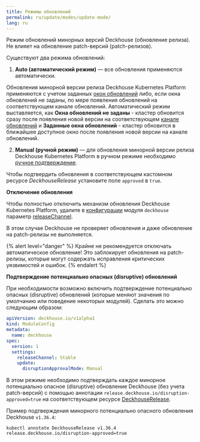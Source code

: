 ```yaml
---
title: Режимы обновлений
permalink: ru/update/modes/update-mode/
lang: ru
---
```


Режим обновлений минорных версий Deckhouse (обновление релиза). Не влияет на обновление patch-версий (patch-релизов).

Существуют два режима обновлений:

1. **Auto (автоматический режим)** — все обновления применяются автоматически.

Обновления минорной версии релиза Deckhouse Kubernetes Platform применяются с учетом заданных [окон обновлений](ссылк) либо, если окна обновлений не заданы, по мере появления обновлений на соответствующем канале обновлений. Автоматический режим выставляется, как  **Окна обновлений не заданы** - кластер обновится сразу после появления новой версии на соответствующем [канале обновлений](https://deckhouse.ru/documentation/deckhouse-release-channels.html) и **Заданные окна обновлений** - кластер обновится в ближайшее доступное окно после появления новой версии на канале обновлений.

2. **Manual (ручной режим)** — для обновления минорной версии релиза Deckhouse Kubernetes Platform в ручном режиме необходимо [ручное подтверждение](modules/002-deckhouse/usage.html#ручное-подтверждение-обновлений).

Чтобы подтвердить обновления в соответствующем кастомном ресурсе *DeckhouseRelease* установите поле `approved` в `true`.

**Отключение обновления**

Чтобы полностью отключить механизм обновления Deckhouse Kubernetes Platform, удалите в [конфигурации](modules/002-deckhouse/configuration.html) модуля `deckhouse` параметр [releaseChannel](modules/002-deckhouse/configuration.html#parameters-releasechannel).

В этом случае Deckhouse не проверяет обновления и даже обновление на patch-релизы не выполняется.

{% alert level="danger" %}
Крайне не рекомендуется отключать автоматическое обновление! Это заблокирует обновления на patch-релизы, которые могут содержать исправления критических уязвимостей и ошибок.
{% endalert %}

**Подтверждение потенциально опасных (disruptive) обновлений**

При необходимости возможно включить подтверждение потенциально опасных (disruptive) обновлений (которые меняют значения по умолчанию или поведение некоторых модулей). Сделать это можно следующим образом:

```yaml
apiVersion: deckhouse.io/v1alpha1
kind: ModuleConfig
metadata:
  name: deckhouse
spec:
  version: 1
  settings:
    releaseChannel: Stable
    update:
      disruptionApprovalMode: Manual
```

В этом режиме необходимо подтверждать каждое минорное потенциально опасное (disruptive) обновление Deckhouse (без учета patch-версий) с помощью аннотации `release.deckhouse.io/disruption-approved=true` на соответствующем ресурсе [DeckhouseRelease](cr.html#deckhouserelease).

Пример подтверждения минорного потенциально опасного обновления Deckhouse `v1.36.4`:

```shell
kubectl annotate DeckhouseRelease v1.36.4 release.deckhouse.io/disruption-approved=true